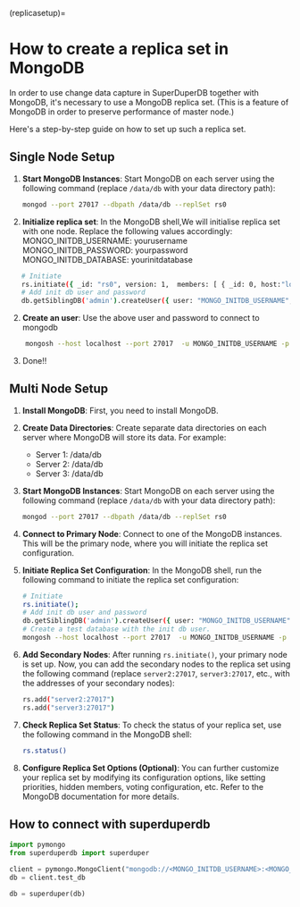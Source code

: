 (replicasetup)=
# How to create a replica set in MongoDB

In order to use change data capture in SuperDuperDB together with MongoDB, it's necessary
to use a MongoDB replica set. (This is a feature of MongoDB in order to preserve performance of master node.)

Here's a step-by-step guide on how to set up such a replica set.

## Single Node Setup

1. **Start MongoDB Instances**: Start MongoDB on each server using the following command (replace `/data/db` with your data directory path):
   ```bash
   mongod --port 27017 --dbpath /data/db --replSet rs0
   ```
   
 2. **Initialize replica set**:  In the MongoDB shell,We will initialise replica set with one node.
     Replace the following values accordingly:
     MONGO_INITDB_USERNAME: yourusername
     MONGO_INITDB_PASSWORD: yourpassword
     MONGO_INITDB_DATABASE: yourinitdatabase
  ```bash
     # Initiate
	 rs.initiate({ _id: "rs0", version: 1,  members: [ { _id: 0, host:"localhost:27017" } ]})
	 # Add init db user and password
	 db.getSiblingDB('admin').createUser({ user: "MONGO_INITDB_USERNAME", pwd: "MONGO_INITDB_PASSWORD", roles: [ { role: "root", db: "admin" } ] });
 ```
2. **Create an user**: Use the above user and password to connect to mongodb
```bash
	mongosh --host localhost --port 27017  -u MONGO_INITDB_USERNAME -p MONGO_INITDB_PASSWORD --eval "db.getSiblingDB('test_db').createUser({ user: "MONGO_INITDB_USERNAME", pwd: "MONGO_INITDB_PASSWORD", roles: [ { role: "dbAdmin", db: "MONGO_INITDB_DATABASE" } ] });"
 ```
 3. Done!!

## Multi Node Setup

1. **Install MongoDB**: First, you need to install MongoDB.

2. **Create Data Directories**: Create separate data directories on each server where MongoDB will store its data. For example:
   - Server 1: /data/db
   - Server 2: /data/db
   - Server 3: /data/db

3. **Start MongoDB Instances**: Start MongoDB on each server using the following command (replace `/data/db` with your data directory path):
   ```bash
   mongod --port 27017 --dbpath /data/db --replSet rs0
   ```

4. **Connect to Primary Node**: Connect to one of the MongoDB instances. This will be the primary node, where you will initiate the replica set configuration.

5. **Initiate Replica Set Configuration**: In the MongoDB shell, run the following command to initiate the replica set configuration:
   ```bash
   # Initiate
   rs.initiate();
   # Add init db user and password
   db.getSiblingDB('admin').createUser({ user: "MONGO_INITDB_USERNAME", pwd: "MONGO_INITDB_PASSWORD", roles: [ { role: "root", db: "admin" } ]});
   # Create a test database with the init db user.
   mongosh --host localhost --port 27017  -u MONGO_INITDB_USERNAME -p MONGO_INITDB_PASSWORD --eval "db.getSiblingDB('test_db').createUser({ user: "MONGO_INITDB_USERNAME", pwd: "MONGO_INITDB_PASSWORD", roles: [ { role: "dbAdmin", db: "MONGO_INITDB_DATABASE" } ] });
   ```

6. **Add Secondary Nodes**: After running `rs.initiate()`, your primary node is set up. Now, you can add the secondary nodes to the replica set using the following command (replace `server2:27017`, `server3:27017`, etc., with the addresses of your secondary nodes):
   ```bash
   rs.add("server2:27017")
   rs.add("server3:27017")
   ```

7. **Check Replica Set Status**: To check the status of your replica set, use the following command in the MongoDB shell:
   ```bash
   rs.status()
   ```

8. **Configure Replica Set Options (Optional)**: You can further customize your replica set by modifying its configuration options, like setting priorities, hidden members, voting configuration, etc. Refer to the MongoDB documentation for more details.

## How to connect with superduperdb
```python
import pymongo
from superduperdb import superduper

client = pymongo.MongoClient("mongodb://<MONGO_INITDB_USERNAME>:<MONGO_INITDB_PASSWORD>@localhost:27017")
db = client.test_db

db = superduper(db)